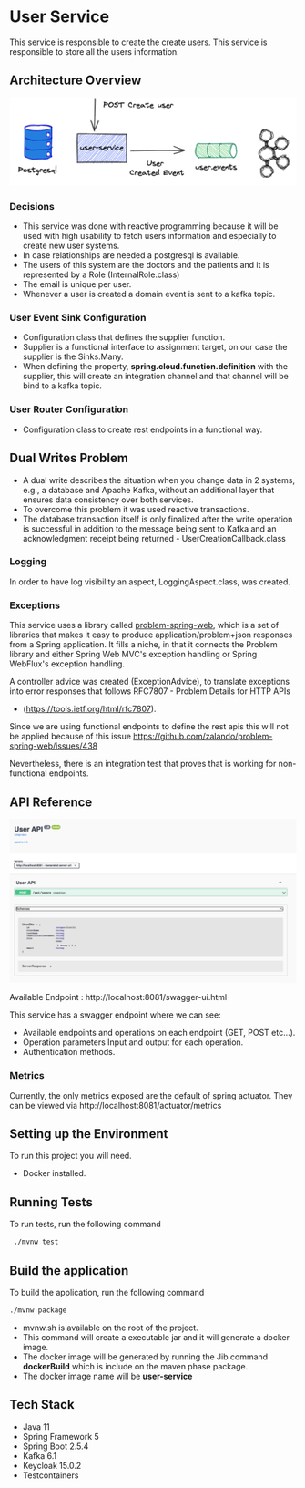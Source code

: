 # User Service

This service is responsible to create the create users. This service is responsible to store all the users information.

## Architecture Overview

![alt text](./img/user-serivce-overview.png "Architecture Overview")

### Decisions

- This service was done with reactive programming because it will be used with high usability to fetch users information
  and especially to create new user systems.
- In case relationships are needed a postgresql is available.
- The users of this system are the doctors and the patients and it is represented by a Role (InternalRole.class)
- The email is unique per user.
- Whenever a user is created a domain event is sent to a kafka topic.

### User Event Sink Configuration

- Configuration class that defines the supplier function.
- Supplier is a functional interface to assignment target, on our case the supplier is the Sinks.Many<UserEvent>.
- When defining the property, **spring.cloud.function.definition** with the supplier, this will create an integration
  channel and that channel will be bind to a kafka topic.

### User Router Configuration

- Configuration class to create rest endpoints in a functional way.

## Dual Writes Problem

- A dual write describes the situation when you change data in 2 systems, e.g., a database and Apache Kafka, without an
  additional layer that ensures data consistency over both services.
- To overcome this problem it was used reactive transactions.
- The database transaction itself is only finalized after the write operation is successful in addition to the message
  being sent to Kafka and an acknowledgment receipt being returned - UserCreationCallback.class

### Logging

In order to have log visibility an aspect, LoggingAspect.class, was created.

### Exceptions

This service uses a library called [problem-spring-web](https://github.com/zalando/problem-spring-web), which is a set
of libraries that makes it easy to produce application/problem+json responses from a Spring application. It fills a
niche, in that it connects the Problem library and either Spring Web MVC's exception handling or Spring WebFlux's
exception handling.

A controller advice was created (ExceptionAdvice), to translate exceptions into error responses that follows RFC7807 -
Problem Details for HTTP APIs

* (https://tools.ietf.org/html/rfc7807).

Since we are using functional endpoints to define the rest apis this will not be applied because of this issue
https://github.com/zalando/problem-spring-web/issues/438

Nevertheless, there is an integration test that proves that is working for non-functional endpoints.

## API Reference

![alt text](./img/api.png "API Overview")

Available Endpoint : http://localhost:8081/swagger-ui.html

This service has a swagger endpoint where we can see:

- Available endpoints and operations on each endpoint (GET, POST etc...).
- Operation parameters Input and output for each operation.
- Authentication methods.

### Metrics

Currently, the only metrics exposed are the default of spring actuator. They can be viewed
via http://localhost:8081/actuator/metrics

## Setting up the Environment

To run this project you will need.

- Docker installed.

## Running Tests

To run tests, run the following command

```bash
 ./mvnw test
```

## Build the application

To build the application, run the following command

```bash
./mvnw package 
```

- mvnw.sh is available on the root of the project.
- This command will create a executable jar and it will generate a docker image.
- The docker image will be generated by running the Jib command **dockerBuild** which is include on the maven phase
  package.
- The docker image name will be **user-service**

## Tech Stack

- Java 11
- Spring Framework 5
- Spring Boot 2.5.4
- Kafka 6.1
- Keycloak 15.0.2
- Testcontainers 
